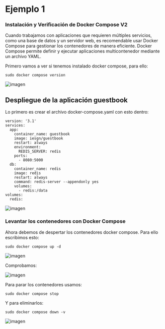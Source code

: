 # Ejemplo 1
### Instalación y Verificación de Docker Compose V2

Cuando trabajamos con aplicaciones que requieren múltiples servicios, como una base de datos y un servidor web, es recomendable usar Docker Compose para gestionar los contenedores de manera eficiente. Docker Compose permite definir y ejecutar aplicaciones multicontenedor mediante un archivo YAML.

Primero vamos a ver si tenemos instalado docker compose, para ello:
```
sudo docker compose version
```
![imagen](https://github.com/user-attachments/assets/95f0b21a-191e-4db3-9f56-a4c70f2d525d)

## Despliegue de la aplicación guestbook

Lo primero es crear el archivo docker-compose.yaml con esto dentro:
```
version: '3.1'
services:
  app:
    container_name: guestbook
    image: iesgn/guestbook
    restart: always
    environment:
      REDIS_SERVER: redis
    ports:
      - 8080:5000
  db:
    container_name: redis
    image: redis
    restart: always
    command: redis-server --appendonly yes
    volumes:
      - redis:/data
volumes:
  redis:
```
![imagen](https://github.com/user-attachments/assets/6ff554c0-fbf9-43d0-92b7-98660960346c)

### Levantar los contenedores con Docker Compose

Ahora debemos de despertar los contenedores docker compose. Para ello escribimos esto:
```
sudo docker compose up -d
```
![imagen](https://github.com/user-attachments/assets/78ea7913-b857-40e2-ad21-caf0590570c6)

Comprobamos:

![imagen](https://github.com/user-attachments/assets/55a0424c-b8ad-4cfb-8352-9802dcab3760)

Para parar los contenedores usamos:
```
sudo docker compose stop
```
Y para eliminarlos:
```
sudo docker compose down -v
```
![imagen](https://github.com/user-attachments/assets/104aa39e-9904-4c37-8c84-302dbdd7a9b0)
